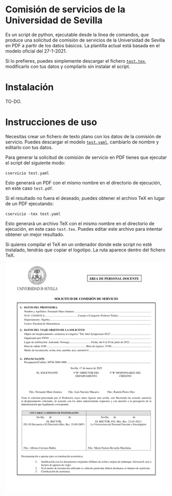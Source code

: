 # Comisión de servicios de la Universidad de Sevilla

Es un script de python, ejecutable desde la línea de comandos, que produce una solicitud de comisión de servicios de la Universidad de Sevilla en PDF a partir de los datos básicos. La plantilla actual está basada en el modelo oficial del 27-1-2021.

Si lo prefieres, puedes simplemente descargar el fichero [`test.tex`](tests/test.tex), modificarlo con tus datos y compilarlo sin instalar el script.

# Instalación

TO-DO.
# Instrucciones de uso

Necesitas crear un fichero de texto plano con los datos de la comisión de servicio. Puedes descargar el modelo [`test.yaml`](tests/test.yaml), cambiarlo de nombre y editarlo con tus datos.

Para generar la solicitud de comisión de servicio en PDF tienes que ejecutar el script del siguiente modo:

`cservicio test.yaml`

Esto generará un PDF con el mismo nombre en el directorio de ejecución, en este caso `test.pdf`.

Si el resultado no fuera el deseado, puedes obtener el archivo TeX en lugar de un PDF ejecutando:

`cservicio -tex test.yaml`

Esto generará un archivo TeX con el mismo nombre en el directorio de ejecución, en este caso `test.tex`. Puedes editar este archivo para intentar obtener un mejor resultado. 

Si quieres compilar el TeX en un ordenador donde este script no esté instalado, tendrás que copiar el logotipo. La ruta aparece dentro del fichero TeX.

![](img/cs.png)
